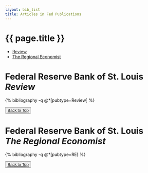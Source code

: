 ```yaml
---
layout: bib_list
title: Articles in Fed Publications
---
```



# {{ page.title }}

<ul class="pagination">
  <li>
    <a href="#review">Review</a>
  </li>
  <li>
    <a href="#regional-economist">The Regional Economist</a>
  </li>
</ul>


# <a name="review"></a>**Federal Reserve Bank of St. Louis _Review_**


{% bibliography  -q @*[pubtype=Review] %}


<div class="row">
    <button type="button" class="btn btn-default btn-xs navbar-right">
       <a href="#" title="Top">Back to Top<span class="glyphicon glyphicon-arrow-up"></span></a>
    </button>
</div>  


# <a name="regional-economist"></a>**Federal Reserve Bank of St. Louis _The Regional Economist_** 


{% bibliography  -q @*[pubtype=RE] %}


<div class="row">
    <button type="button" class="btn btn-default btn-xs navbar-right">
       <a href="#" title="Top">Back to Top<span class="glyphicon glyphicon-arrow-up"></span></a>
    </button>
</div>  

